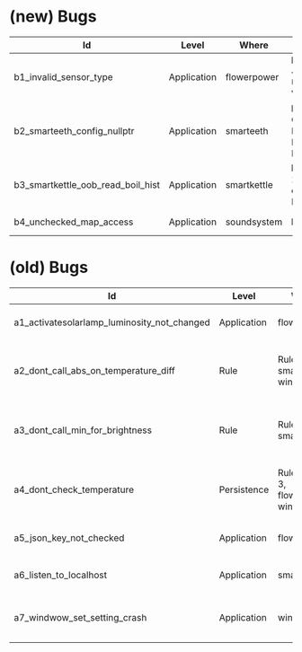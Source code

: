 (new) Bugs
===

| Id                     | Level       | Where       | Type                                  | Description                                                            |
|------------------------|-------------|-------------|---------------------------------------|------------------------------------------------------------------------|
| b1_invalid_sensor_type                  | Application | flowerpower | **Real**, CWE-457: Use of Uninitialized Variable | sensorNameMap[sensorTypeID] is accessed without checking for existence |
| b2_smarteeth_config_nullptr             | Application | smarteeth   | **Injected**, CWE-476: NULL Pointer Dereference  | currentConfig is not checked to be non-null |
| b3_smartkettle_oob_read_boil_hist       | Application | smartkettle | **Real**, CWE-125: Out-of-bounds Read | boilHistory[size - 1] is accessed without checking if size == 0 |
| b4_unchecked_map_access | Application | soundsystem | **Injected** | Song IDs are not validated for existence when subscribing |

(old) Bugs
===

| Id                                          | Level       | Where                               | Type                                                                   | Description                                                                                                                                                         |
|---------------------------------------------|-------------|-------------------------------------|------------------------------------------------------------------------|---------------------------------------------------------------------------------------------------------------------------------------------------------------------|
| a1_activatesolarlamp_luminosity_not_changed | Application | flowerpower                         | **Real**, programming error                                            | activateSolarLamp does not change luminosity                                                                                                                        |
| a2_dont_call_abs_on_temperature_diff        | Rule        | Rule 5, smartkettle, windwow        | **Real**, CWE-1284: Improper Validation of Specified Quantity in Input | SmartKettle’s temperature decreases for WindWow’s temperatures under 0 degrees celsius instead of increasing                                                        |
| a3_dont_call_min_for_brightness             | Rule        | Rule 4, smarttv                     | **Real**, CWE-1284: Improper Validation of Specified Quantity in Input | TV brightness should be set to a maximum of 10, but the value is not validated by the app                                                                           |
| a4_dont_check_temperature                   | Persistence | Rules 2 and 3, flowerpower, windwow | **Real**, business logic error                                         | Rule 2 will reduce the window’s luminosity if the temperature is over 30 degrees, then Rule 3 will unnecessarily turn on the lamp because the luminosity is too low |
| a5_json_key_not_checked                     | Application | flowerpower                         | **Real**, CWE-476: NULL Pointer Dereference                            | Does not check for optional key existence in JSON object on PUT /settings                                                                                           |
| a6_listen_to_localhost                      | Application | smarteeth                           | **Real**, misconfiguration                                             | Smarteeth: “localhost” set as the hostname of the listening server thus refusing outside connections                                                                |
| a7_windwow_set_setting_crash                | Application | windwow                             | **Injected**, CWE-824: Access of Uninitialized Pointer                 | Windwow crashes when trying to set luminosity to 25 and curtains are closed on GET /settings/{settingName}/{settingValue}                                           |